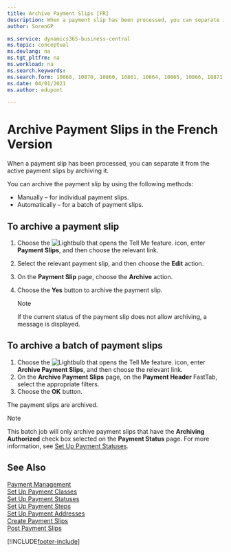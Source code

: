 ```yaml
---
title: Archive Payment Slips [FR]
description: When a payment slip has been processed, you can separate it from the active payment slips by archiving it in the French version of Business Central.
author: SorenGP

ms.service: dynamics365-business-central
ms.topic: conceptual
ms.devlang: na
ms.tgt_pltfrm: na
ms.workload: na
ms.search.keywords:
ms.search.form: 10868, 10870, 10860, 10861, 10864, 10865, 10866, 10871, 10872, 10873, 10874, 10877, 10878, 10879, 10869, 10867, 10882, 10880
ms.date: 04/01/2021
ms.author: edupont

---
```

# Archive Payment Slips in the French Version

When a payment slip has been processed, you can separate it from the active payment slips by archiving it.  

You can archive the payment slip by using the following methods:  

- Manually – for individual payment slips.  
- Automatically – for a batch of payment slips.  

## To archive a payment slip  

1.  Choose the ![Lightbulb that opens the Tell Me feature.](../../media/ui-search/search_small.png "Tell me what you want to do") icon, enter **Payment Slips**, and then choose the relevant link.  
2.  Select the relevant payment slip, and then choose the **Edit** action.  
3.  On the **Payment Slip** page, choose the **Archive** action.  
4.  Choose the **Yes** button to archive the payment slip.  

    > [!NOTE]  
    >  If the current status of the payment slip does not allow archiving, a message is displayed.  

## To archive a batch of payment slips  

1.  Choose the ![Lightbulb that opens the Tell Me feature.](../../media/ui-search/search_small.png "Tell me what you want to do") icon, enter **Archive Payment Slips**, and then choose the relevant link.  
2.  On the **Archive Payment Slips** page, on the **Payment Header** FastTab, select the appropriate filters.  
3.  Choose the **OK** button.  

The payment slips are archived.  

> [!NOTE]  
>  This batch job will only archive payment slips that have the **Archiving Authorized** check box selected on the **Payment Status** page. For more information, see [Set Up Payment Statuses](how-to-set-up-payment-statuses.md).  

## See Also  
 [Payment Management](payment-management.md)   
 [Set Up Payment Classes](how-to-set-up-payment-classes.md)   
 [Set Up Payment Statuses](how-to-set-up-payment-statuses.md)   
 [Set Up Payment Steps](how-to-set-up-payment-steps.md)   
 [Set Up Payment Addresses](how-to-set-up-payment-addresses.md)   
 [Create Payment Slips](how-to-create-payment-slips.md)   
 [Post Payment Slips](how-to-post-payment-slips.md)


[!INCLUDE[footer-include](../../includes/footer-banner.md)]